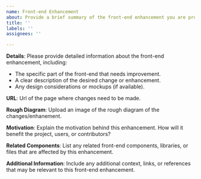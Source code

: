 ```yaml
---
name: Front-end Enhancement
about: Provide a brief summary of the front-end enhancement you are proposing or requesting.
title: ''
labels: ''
assignees: ''

---
```


**Details**:
Please provide detailed information about the front-end enhancement, including:

- The specific part of the front-end that needs improvement.
- A clear description of the desired change or enhancement.
- Any design considerations or mockups (if available).

**URL**:
Url of the page where changes need to be made.

**Rough Diagram**:
Upload an image of the rough diagram of the changes/enhanement.

**Motivation**:
Explain the motivation behind this enhancement. How will it benefit the project, users, or contributors?

**Related Components**:
List any related front-end components, libraries, or files that are affected by this enhancement.

**Additional Information**:
Include any additional context, links, or references that may be relevant to this front-end enhancement.
